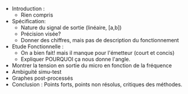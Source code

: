 * Introduction :
    * Rien compris
* Spécification:
    * Nature du signal de sortie (linéaire, [a,b])
    * Précision visée?
    * Donner des chiffres, mais pas de description du fonctionnement
* Etude Fonctionnelle : 
    * On a bien fait! mais il manque pour l'émetteur (court et concis)
    * Expliquer POURQUOI ça nous donne l'angle.
* Montrer la tension en sortie du micro en fonction de la fréquence
* Ambiguité simu-test
* Graphes post-processés
* Conclusion : Points forts, points non résolus, critiques des méthodes.
